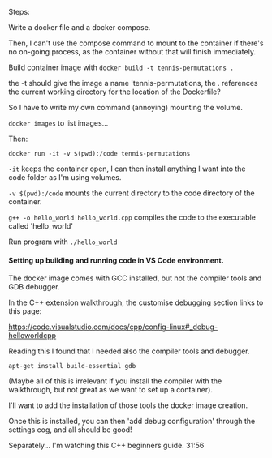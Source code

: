 Steps:

Write a docker file and a docker compose.

Then, I can't use the compose command to mount to the container if there's no on-going process, as the container without that will finish immediately.

Build container image with `docker build -t tennis-permutations .`

the -t should give the image a name 'tennis-permutations, the . references the current working directory for the location of the Dockerfile?

So I have to write my own command (annoying) mounting the volume.

`docker images` to list images... 

Then:


`docker run -it -v $(pwd):/code tennis-permutations`

`-it` keeps the container open, I can then install anything I want into the code folder as I'm using volumes.

`-v $(pwd):/code` mounts the current directory to the code directory of the container.

`g++ -o hello_world hello_world.cpp` compiles the code to the executable called 'hello_world'

Run program with `./hello_world`

#### Setting up building and running code in VS Code environment.

The docker image comes with GCC installed, but not the compiler tools and GDB debugger.

In the C++ extension walkthrough, the customise debugging section links to this page:

https://code.visualstudio.com/docs/cpp/config-linux#_debug-helloworldcpp

Reading this I found that I needed also the compiler tools and debugger.

`apt-get install build-essential gdb`

(Maybe all of this is irrelevant if you install the compiler with the walkthrough, but not great as we want to set up a container).

I'll want to add the installation of those tools the docker image creation.

Once this is installed, you can then 'add debug configuration' through the settings cog, and all should be good!



Separately... I'm watching this C++ beginners guide. 31:56